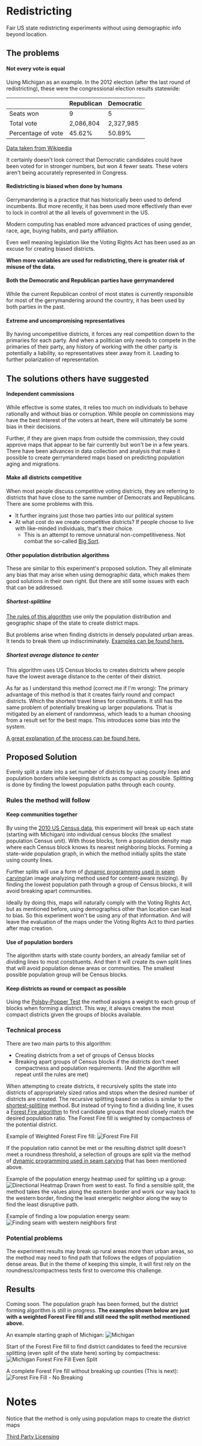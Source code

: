 # Redistricting
Fair US state redistricting experiments without using demographic info beyond location.

## The problems

#### Not every vote is equal
Using Michigan as an example. In the 2012 election (after the last round of redistricting), these were the congressional election results statewide:

|                    | Republican | Democratic |
|--------------------|------------|------------|
| Seats won          | 9          | 5          |
| Total vote         | 2,086,804  | 2,327,985  |
| Percentage of vote | 45.62%     | 50.89%     |

[Data taken from Wikipedia](https://en.wikipedia.org/wiki/United_States_House_of_Representatives_elections_in_Michigan,_2012)

It certainly doesn't look correct that Democratic candidates could have been voted for in stronger numbers, but won 4 fewer seats. These voters aren't being accurately represented in Congress. 

#### Redistricting is biased when done by humans
Gerrymandering is a practice that has historically been used to defend incumbents. But more recently, it has been used more effectively than ever to lock in control at the all levels of government in the US.

Modern computing has enabled more advanced practices of using gender, race, age, buying habits, and party affiliation.

Even well meaning legislation like the Voting Rights Act has been used as an excuse for creating biased districts.

**When more variables are used for redistricting, there is greater risk of misuse of the data.**

#### Both the Democratic and Republican parties have gerrymandered 
While the current Republican control of most states is currently responsible for most of the gerrymandering around the country, it has been used by both parties in the past.

#### Extreme and uncompromising representatives
By having uncompetitive districts, it forces any real competition down to the primaries for each party. And when a politician only needs to compete in the primaries of their party, any history of working with the other party is potentially a liability, so representatives steer away from it. Leading to further polarization of representation.

## The solutions others have suggested

#### Independent commissions
While effective is some states, it relies too much on individuals to behave rationally and without bias or corruption. While people on commissions may have the best interest of the voters at heart, there will ultimately be some bias in their decisions.

Further, if they are given maps from outside the commission, they could approve maps that appear to be fair currently but won't be in a few years. There have been advances in data collection and analysis that make it possible to create gerrymandered maps based on predicting population aging and migrations.

#### Make all districts competitive
When most people discuss competitive voting districts, they are referring to districts that have close to the same number of Democrats and Republicans. There are some problems with this.
* It further ingrains just those two parties into our political system
* At what cost do we create competitive districts? If people choose to live with like-minded individuals, that's their choice.
   * This is an attempt to remove unnatural non-competitiveness. Not combat the so-called [Big Sort](http://www.thebigsort.com/home.php).
   
#### Other population distribution algorithms
These are similar to this experiment's proposed solution. They all eliminate any bias that may arise when using demographic data, which makes them good solutions in their own right. But there are still some issues with each that can be addressed.

##### Shortest-splitline
[The rules of this algorithm](https://en.wikipedia.org/wiki/Gerrymandering#Shortest_splitline_algorithm) use only the population distribution and geographic shape of the state to create district maps.

But problems arise when finding districts in densely populated urban areas. It tends to break them up indiscriminately. [Examples can be found here.](https://rangevoting.org/SplitLR.html)

##### Shortest average distance to center
This algorithm uses US Census blocks to creates districts where people have the lowest average distance to the center of their district.

As far as I understand this method (correct me if I'm wrong): The primary advantage of this method is that it creates fairly round and compact districts. Which the shortest travel times for constituents. It still has the same problem of potentially breaking up larger populations. That is mitigated by an element of randomness, which leads to a human choosing from a result set for the best maps. This introduces some bias into the system.

[A great explanation of the process can be found here.](https://bdistricting.com/about.html)

## Proposed Solution
Evenly split a state into a set number of districts by using county lines and population borders while keeping districts as compact as possible. Splitting is done by finding the lowest population paths through each county.

### Rules the method will follow

#### Keep communities together
By using the [2010 US Census data](https://www2.census.gov/census_2010/04-Summary_File_1/Michigan/), this experiment will break up each state (starting with Michigan) into individual census blocks (the smallest population Census unit). With those blocks, form a population density map where each Census block knows its nearest neighboring blocks. Forming a state-wide population graph, in which the method initially splits the state using county lines.

Further splits will use a form of [dynamic programming used in seam carving](https://en.wikipedia.org/wiki/Seam_carving#Dynamic_programming)(an image analyzing method used for content-aware resizing). By finding the lowest population path through a group of Census blocks, it will avoid breaking apart communities.

Ideally by doing this, maps will naturally comply with the Voting Rights Act, but as mentioned before, using demographics other than location can lead to bias. So this experiment won't be using any of that information. And will leave the evaluation of the maps under the Voting Rights Act to third parties after map creation. 

#### Use of population borders
The algorithm starts with state county borders, an already familiar set of dividing lines to most constituents. And then it will create its own split lines that will avoid population dense areas or communities. The smallest possible population group will be Census blocks.

#### Keep districts as round or compact as possible
Using the [Polsby-Popper Test](https://en.wikipedia.org/wiki/Polsby-Popper_Test) the method assigns a weight to each group of blocks when forming a district. This way, it always creates the most compact districts given the groups of blocks available.

### Technical process
There are two main parts to this algorithm:
* Creating districts from a set of groups of Census blocks
* Breaking apart groups of Census blocks if the districts don't meet compactness and population requirements.
(And the algorithm will repeat until the rules are met)

When attempting to create districts, it recursively splits the state into districts of appropriately sized ratios and stops when the desired number of districts are created. The recursive splitting based on ratios is similar to the [shortest-splitline](#Shortest-splitline) method. But instead of trying to find a dividing line, it uses a [Forest Fire algorithm](https://en.wikipedia.org/wiki/Flood_fill#Alternative_implementations) to find candidate groups that most closely match the desired population ratio. The Forest Fire fill is weighted by compactness of the potential district.

Example of Weighted Forest Fire fill:
![Forest Fire Fill](https://content.screencast.com/media/944eee16-1600-42ea-8e63-7a0fbbe1aefc_9e007f70-eddf-41a3-994c-9b412edca7cd_static_0_0_Forest%20Fire%20Fill%20-%20Michigan%20-%20Even%20Split.gif)

If the population ratio cannot be met or the resulting district split doesn’t meet a roundness threshold, a selection of groups are split via the method of [dynamic programming used in seam carving](https://en.wikipedia.org/wiki/Seam_carving#Dynamic_programming) that has been mentioned above.

Example of the population energy heatmap used for splitting up a group:
![Directional Heatmap](https://content.screencast.com/media/d3510401-bfdb-4e3f-8761-860932dfe98c_9e007f70-eddf-41a3-994c-9b412edca7cd_static_0_0_2018-11-16_23-44-20.png)
Drawn from west to east. To find a sensible split, the method takes the values along the eastern border and work our way back to the western border, finding the least energetic neighbor along the way to find the least disruptive path.

Example of finding a low population energy seam:
![Finding seam with western neighbors first](https://content.screencast.com/media/5361b9ad-dcac-4b09-8d8c-3d6d02e8d11a_9e007f70-eddf-41a3-994c-9b412edca7cd_static_0_0_Finding%20Seam%20-%20Western%20Neighbors%20First.gif)

### Potential problems
The experiment results may break up rural areas more than urban areas, so the method may need to find path that follows the edges of population dense areas. But in the theme of keeping this simple, it will first rely on the roundness/compactness tests first to overcome this challenge.

## Results
Coming soon.
The population graph has been formed, but the district forming algorithm is still in progress. **The examples shown below are just with a weighted Forest Fire fill and still need the split method mentioned above.**

An example starting graph of Michigan:
![Michigan](https://content.screencast.com/users/ChrisLars/folders/Snagit/media/d367613e-19c3-40ff-9ef6-37483836da5e/11.08.2018-07.07.png)

Start of the Forest Fire fill to find district candidates to feed the recursive splitting (even split of the state here) sorting by compactness:
![Michigan Forest Fire Fill Even Split](https://content.screencast.com/users/ChrisLars/folders/Snagit/media/b95e9430-a0f6-4583-9365-f564ec89c5ad/11.15.2018-06.55.png)

A complete Forest Fire fill without breaking up counties (This is next):
![Forest Fire Fill - No Breaking](https://content.screencast.com/users/ChrisLars/folders/Snagit/media/e4ce9633-7523-4a81-b0f1-8e33e4a277f9/11.15.2018-06.43.png)

# Notes
Notice that the method is only using population maps to create the district maps

[Third Party Licensing](ThirdPartyLicensing.md)